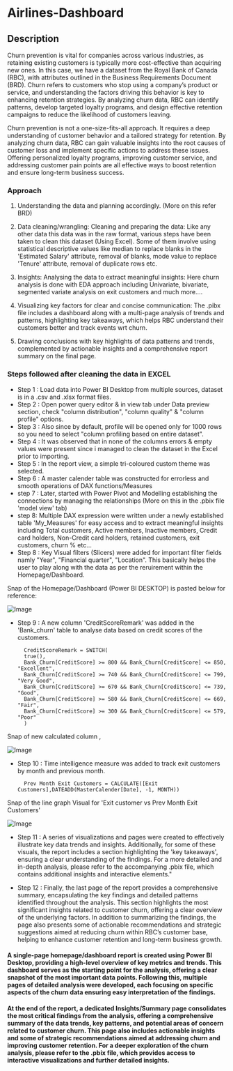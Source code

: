 # Airlines-Dashboard

## Description 

Churn prevention is vital for companies across various industries, as retaining existing customers is typically more cost-effective than acquiring new ones. In this case, we have a dataset from the Royal Bank of Canada (RBC), with attributes outlined in the Business Requirements Document (BRD). Churn refers to customers who stop using a company’s product or service, and understanding the factors driving this behavior is key to enhancing retention strategies. By analyzing churn data, RBC can identify patterns, develop targeted loyalty programs, and design effective retention campaigns to reduce the likelihood of customers leaving.

Churn prevention is not a one-size-fits-all approach. It requires a deep understanding of customer behavior and a tailored strategy for retention. By analyzing churn data, RBC can gain valuable insights into the root causes of customer loss and implement specific actions to address these issues. Offering personalized loyalty programs, improving customer service, and addressing customer pain points are all effective ways to boost retention and ensure long-term business success.

### Approach
1. Understanding the data and planning accordingly. (More on this refer BRD)

2. Data cleaning/wrangling: Cleaning and preparing the data: Like any other data this data was in the raw format, various steps have been taken to clean this dataset (Using Excel). Some of them involve using statistical descriptive values like median to replace blanks in the 'Estimated Salary' attribute, removal of blanks, mode value to replace 'Tenure' attribute, removal of duplicate rows etc.

3. Insights: Analysing the data to extract meaningful insights: Here churn analysis is done with EDA approach including Univariate, bivariate, segmented variate analysis on exit customers and much more....

4. Visualizing key factors for clear and concise communication: The .pibx file includes a dashboard along with a multi-page analysis of trends and patterns, highlighting key takeaways, which helps RBC understand their customers better and track events wrt churn.

5. Drawing conclusions with key highlights of data patterns and trends, complemented by actionable insights and a comprehensive report summary on the final page.


### Steps followed after cleaning the data in EXCEL

- Step 1 : Load data into Power BI Desktop from multiple sources, dataset is in a .csv and .xlsx format files.
- Step 2 : Open power query editor & in view tab under Data preview section, check "column distribution", "column quality" & "column profile" options.
- Step 3 : Also since by default, profile will be opened only for 1000 rows so you need to select "column profiling based on entire dataset".
- Step 4 : It was observed that in none of the columns errors & empty values were present since i managed to clean the dataset in the Excel prior to importing.
- Step 5 : In the report view, a simple tri-coloured custom theme was selected.
- Step 6 : A master calender table was constructed for errorless and smooth operations of DAX functions/Measures
- step 7 : Later, started with Power Pivot and Modelling establishing the connections by managing the relationships (More on this in the .pbix file 'model view' tab)
- step 8: Multiple DAX expression were written under a newly established table 'My_Measures' for easy access and to extract meaningful insights including Total customers, Active members, Inactive members, Credit card holders, Non-Credit card holders, retained customers, exit customers, churn % etc...
- Step 8 : Key Visual filters (Slicers) were added for important filter fields namly "Year", "Financial quarter", "Location". This basically helps the user to play along with the data as per the reruirement within the Homepage/Dashboard.

Snap of the Homepage/Dashboard (Power BI DESKTOP) is pasted below for reference:

![Image](https://github.com/user-attachments/assets/3839068d-d112-4418-8deb-dae070ccc749)

- Step 9 : A new column 'CreditScoreRemark' was added in the 'Bank_churn' table to analyse data based on credit scores of the customers.
           
        CreditScoreRemark = SWITCH(
        true(),
        Bank_Churn[CreditScore] >= 800 && Bank_Churn[CreditScore] <= 850, "Excellent", 
        Bank_Churn[CreditScore] >= 740 && Bank_Churn[CreditScore] <= 799, "Very Good",
        Bank_Churn[CreditScore] >= 670 && Bank_Churn[CreditScore] <= 739, "Good",
        Bank_Churn[CreditScore] >= 580 && Bank_Churn[CreditScore] <= 669, "Fair",
        Bank_Churn[CreditScore] >= 300 && Bank_Churn[CreditScore] <= 579, "Poor"
        )
Snap of new calculated column ,

![Image](https://github.com/user-attachments/assets/86496771-4a36-4b2b-835d-cb22ff17dd62)

- Step 10 : Time intelligence measure was added to track exit customers by month and previous month.
        
        Prev Month Exit Customers = CALCULATE([Exit Customers],DATEADD(MasterCalender[Date], -1, MONTH))


Snap of the line graph Visual for 'Exit customer vs Prev Month Exit Customers'

![Image](https://github.com/user-attachments/assets/b10a024f-e58a-409e-aafb-1b2499163f74)

- Step 11 : A series of visualizations and pages were created to effectively illustrate key data trends and insights. Additionally, for some of these visuals, the report includes a section highlighting the 'key takeaways', ensuring a clear understanding of the findings. For a more detailed and in-depth analysis, please refer to the accompanying .pbix file, which contains additional insights and interactive elements."

- Step 12 : Finally, the last page of the report provides a comprehensive summary, encapsulating the key findings and detailed patterns identified throughout the analysis. This section highlights the most significant insights related to customer churn, offering a clear overview of the underlying factors. In addition to summarizing the findings, the page also presents some of actionable recommendations and strategic suggestions aimed at reducing churn within RBC’s customer base, helping to enhance customer retention and long-term business growth.
       

#### A single-page homepage/dashboard report is created using Power BI Desktop, providing a high-level overview of key metrics and trends. This dashboard serves as the starting point for the analysis, offering a clear snapshot of the most important data points. Following this, multiple pages of detailed analysis were developed, each focusing on specific aspects of the churn data ensuring easy interpretation of the findings.

#### At the end of the report, a dedicated Insights/Summary page consolidates the most critical findings from the analysis, offering a comprehensive summary of the data trends, key patterns, and potential areas of concern related to customer churn. This page also includes actionable insights and some of strategic recommendations aimed at addressing churn and improving customer retention. For a deeper exploration of the churn analysis, please refer to the .pbix file, which provides access to interactive visualizations and further detailed insights.
